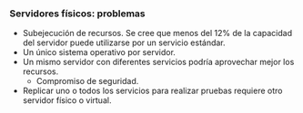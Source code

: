 ### Servidores físicos: problemas

* Subejecución de recursos. Se cree que menos del 12% de la capacidad del servidor puede utilizarse por un servicio estándar.
* Un único sistema operativo por servidor.
* Un mismo servidor con diferentes servicios podría aprovechar mejor los recursos.
	* Compromiso de seguridad.
* Replicar uno o todos los servicios para realizar pruebas requiere otro servidor físico o virtual.


